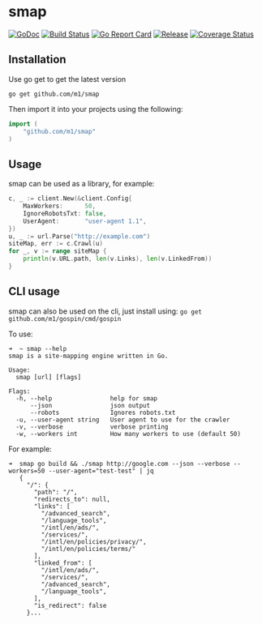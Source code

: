 # smap

[![GoDoc](https://godoc.org/github.com/m1/smap?status.svg)](https://godoc.org/github.com/m1/smap)
[![Build Status](https://travis-ci.org/m1/smap.svg?branch=master)](https://travis-ci.org/m1/smap)
[![Go Report Card](https://goreportcard.com/badge/github.com/m1/smap)](https://goreportcard.com/report/github.com/m1/smap)
[![Release](https://img.shields.io/github/release/m1/smap.svg)](https://github.com/m1/smap/releases/latest)
[![Coverage Status](https://coveralls.io/repos/github/m1/smap/badge.svg)](https://coveralls.io/github/m1/smap)

## Installation

Use go get to get the latest version
```text
go get github.com/m1/smap
```

Then import it into your projects using the following:
```go
import (
	"github.com/m1/smap"
)
```

## Usage

smap can be used as a library, for example:

```go
c, _ := client.New(&client.Config{
    MaxWorkers:      50,
    IgnoreRobotsTxt: false,
    UserAgent:       "user-agent 1.1",
})
u, _ := url.Parse("http://example.com")
siteMap, err := c.Crawl(u)
for _, v := range siteMap {
	println(v.URL.path, len(v.Links), len(v.LinkedFrom))
}
```

## CLI usage
 
smap can also be used on the cli, just install using: `go get github.com/m1/gospin/cmd/gospin`

To use:
```
➜  ~ smap --help                    
smap is a site-mapping engine written in Go.

Usage:
  smap [url] [flags]

Flags:
  -h, --help                help for smap
      --json                json output
      --robots              Ignores robots.txt
  -u, --user-agent string   User agent to use for the crawler
  -v, --verbose             verbose printing
  -w, --workers int         How many workers to use (default 50)
```

For example:

```
➜  smap go build && ./smap http://google.com --json --verbose --workers=50 --user-agent="test-test" | jq
   {
     "/": {
       "path": "/",
       "redirects_to": null,
       "links": [
         "/advanced_search",
         "/language_tools",
         "/intl/en/ads/",
         "/services/",
         "/intl/en/policies/privacy/",
         "/intl/en/policies/terms/"
       ],
       "linked_from": [
         "/intl/en/ads/",
         "/services/",
         "/advanced_search",
         "/language_tools",
       ],
       "is_redirect": false
     }...
```